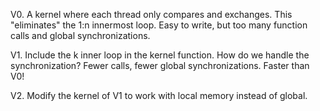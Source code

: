 V0. A kernel where each thread only compares and exchanges. This "eliminates" the 1:n innermost loop. Easy to write, but too many function calls and global synchronizations.

V1. Include the k inner loop in the kernel function. How do we handle the synchronization? Fewer calls, fewer global synchronizations. Faster than V0!

V2. Modify the kernel of V1 to work with local memory instead of global.